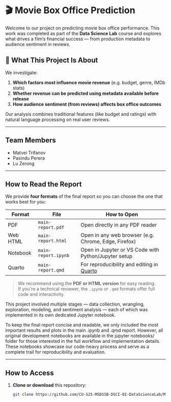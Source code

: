 # 🎬 Movie Box Office Prediction

Welcome to our project on predicting movie box office performance. This work was completed as part of the **Data Science Lab** course and explores what drives a film’s financial success — from production metadata to audience sentiment in reviews.

## 📌 What This Project Is About

We investigate:

1. **Which factors most influence movie revenue** (e.g. budget, genre, IMDb stats)  
2. **Whether revenue can be predicted using metadata available before release**  
3. **How audience sentiment (from reviews) affects box office outcomes**

Our analysis combines traditional features (like budget and ratings) with natural language processing on real user reviews.


---

## Team Members

- Matvei Trifanov  
- Pasindu Perera  
- Lu Zerong

---

## How to Read the Report

We provide **four formats** of the final report so you can choose the one that works best for you:

| Format      | File                         | How to Open                                           |
|-------------|------------------------------|--------------------------------------------------------|
|    PDF      | `main-report.pdf`            | Open directly in any PDF reader                       |
|    Web HTML | `main-report.html`           | Open in any web browser (e.g. Chrome, Edge, Firefox)  |
|    Notebook | `main-report.ipynb`          | Open in Jupyter or VS Code with Python/Jupyter setup  |
|    Quarto   | `main-report.qmd`            | For reproducibility and editing in [Quarto](https://quarto.org) |

>  We recommend using the **PDF or HTML version** for easy reading.  
>  If you're a technical reviewer, the `.ipynb` or `.qmd` formats offer full code and interactivity.

This project involved multiple stages — data collection, wrangling, exploration, modeling, and sentiment analysis — each of which was implemented in its own dedicated Jupyter notebook.

To keep the final report concise and readable, we only included the most important results and plots in the main .ipynb and .qmd report. However, all original development notebooks are available in the jupyter notebooks/ folder for those interested in the full workflow and implementation details. These notebooks showcase our code-heavy process and serve as a complete trail for reproducibility and evaluation.

---

## How to Access

1. **Clone or download** this repository:
   ```bash
   git clone https://github.com/CU-S25-MSDSSB-DSCI-01-DataScienceLab/Movie-Project.git
   ```
